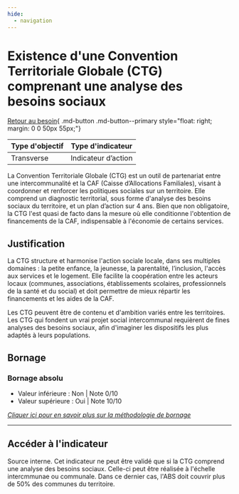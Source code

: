 ```yaml
---
hide:
  - navigation
---
```


# Existence d'une Convention Territoriale Globale (CTG) comprenant une analyse des besoins sociaux

[Retour au besoin](https://konsilion.github.io/diag360/pages/besoins/be2){ .md-button .md-button--primary style="float: right; margin: 0 0 50px 55px;"}

|Type d'objectif|Type d'indicateur|
|--|--|
|Transverse|Indicateur d’action|

La  Convention  Territoriale  Globale  (CTG)  est  un  outil  de  partenariat  entre  une intercommunalité  et  la  CAF  (Caisse  d’Allocations  Familiales),  visant  à  coordonner  et renforcer  les  politiques  sociales  sur  un  territoire.  Elle  comprend  un  diagnostic territorial, sous forme d'analyse des besoins sociaux du territoire, et un plan d’action sur 4 ans. Bien que non obligatoire, la CTG l'est quasi de facto dans la mesure où elle conditionne  l'obtention  de  financements  de  la  CAF,  indispensable  à  l'économie  de certains services. 

## Justification

La CTG structure et harmonise l'action sociale locale, dans ses multiples domaines : la petite  enfance,  la  jeunesse,  la  parentalité,  l’inclusion,  l'accès  aux  services  et  le logement.  Elle  facilite  la  coopération  entre  les  acteurs  locaux  (communes, associations,  établissements  scolaires, professionnels de la santé et du social) et doit permettre de mieux répartir les financements et les aides de la CAF. 
 
Les CTG peuvent être de contenu et d'ambition variés entre les territoires. Les CTG qui fondent un vrai projet social intercommunal requièrent de fines analyses des besoins sociaux, afin d'imaginer les dispositifs les plus adaptés à leurs populations. 

## Bornage

### Bornage absolu

* Valeur inférieure : Non | Note 0/10
* Valeur supérieure : Oui | Note 10/10

*[Cliquer ici pour en savoir plus sur la méthodologie de bornage](https://konsilion.github.io/diag360/pages/indicateurs/methode_bornage)*

---

## Accéder à l'indicateur

Source interne.
Cet  indicateur  ne  peut  être  validé  que  si  la  CTG  comprend  une  analyse  des besoins sociaux.  Celle-ci  peut être réalisée à l'échelle intercmmunae ou communale. Dans ce dernier cas, l'ABS doit couvrir plus de 50% des communes du territoire.  
